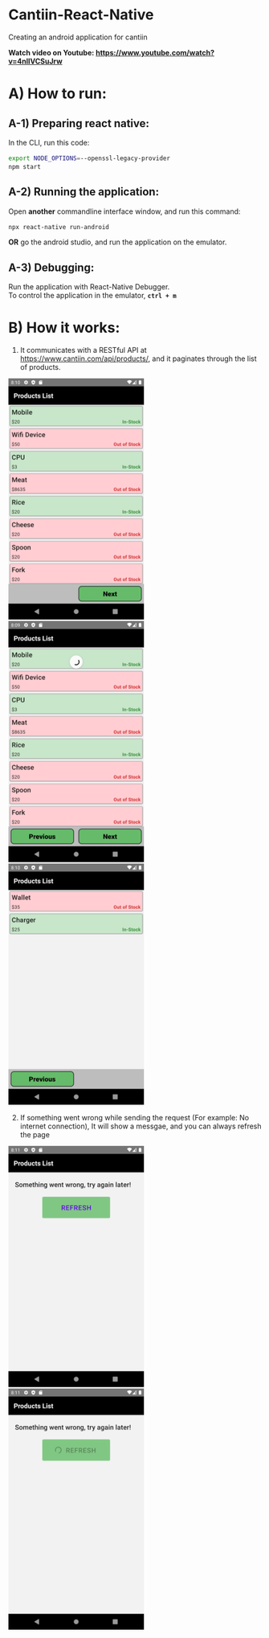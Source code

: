 # Cantiin-React-Native
Creating an android application for cantiin


**Watch video on Youtube: https://www.youtube.com/watch?v=4nlIVCSuJrw**


# A) How to run:
## A-1) Preparing react native:

In the CLI, run this code:

```bash
export NODE_OPTIONS=--openssl-legacy-provider
npm start
```

## A-2) Running the application:


Open **another** commandline interface window, and run this command:

```bash
npx react-native run-android
```


**OR** go the android studio, and run the application on the emulator.

## A-3) Debugging:

Run the application with React-Native Debugger.  
To control the application in the emulator, **`ctrl + m`**




# B) How it works:

1. It communicates with a RESTful API at https://www.cantiin.com/api/products/, and it paginates through the list of products.

<img src="pictures/screenshot1.png" width=270 height=480 />
<img src="pictures/screenshot2.png" width=270 height=480 />
<img src="pictures/screenshot3.png" width=270 height=480 />


2. If something went wrong while sending the request (For example: No internet connection), It will show a messgae, and you can always refresh the page


<img src="pictures/screenshot4.png" width=270 height=480 />
<img src="pictures/screenshot5.png" width=270 height=480 />


